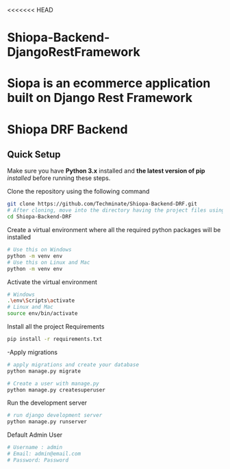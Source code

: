 <<<<<<< HEAD
# Shiopa-Backend-DjangoRestFramework
Siopa is an ecommerce application built on Django Rest Framework
=======
# Shiopa DRF Backend

## Quick Setup

Make sure you have **Python 3.x** installed and **the latest version of pip** *installed* before running these steps.

Clone the repository using the following command

```bash
git clone https://github.com/Techminate/Shiopa-Backend-DRF.git
# After cloning, move into the directory having the project files using the change directory command
cd Shiopa-Backend-DRF
```
Create a virtual environment where all the required python packages will be installed

```bash
# Use this on Windows
python -m venv env
# Use this on Linux and Mac
python -m venv env
```
Activate the virtual environment

```bash
# Windows
.\env\Scripts\activate
# Linux and Mac
source env/bin/activate
```
Install all the project Requirements
```bash
pip install -r requirements.txt
```
-Apply migrations

```bash
# apply migrations and create your database
python manage.py migrate

# Create a user with manage.py
python manage.py createsuperuser
```

Run the development server

```bash
# run django development server
python manage.py runserver

```

Default Admin User

```bash
# Username : admin
# Email: admin@email.com
# Password: Password

```

